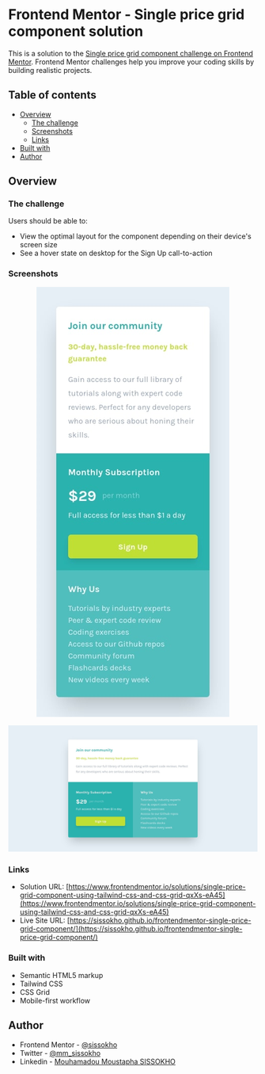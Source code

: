 # Frontend Mentor - Single price grid component solution

This is a solution to the [Single price grid component challenge on Frontend Mentor](https://www.frontendmentor.io/challenges/single-price-grid-component-5ce41129d0ff452fec5abbbc). Frontend Mentor challenges help you improve your coding skills by building realistic projects.

## Table of contents

- [Overview](#overview)
  - [The challenge](#the-challenge)
  - [Screenshots](#screenshots)
  - [Links](#links)
- [Built with](#built-with)
- [Author](#author)

## Overview

### The challenge

Users should be able to:

- View the optimal layout for the component depending on their device's screen size
- See a hover state on desktop for the Sign Up call-to-action

### Screenshots
<p align="center">
  <img src="./images/screenshot-mobile.jpg" alt="Mobile design"/>
</p>

![](./images/screenshot-desktop.jpg)

### Links

- Solution URL: [https://www.frontendmentor.io/solutions/single-price-grid-component-using-tailwind-css-and-css-grid-qxXs-eA45](https://www.frontendmentor.io/solutions/single-price-grid-component-using-tailwind-css-and-css-grid-qxXs-eA45)
- Live Site URL: [https://sissokho.github.io/frontendmentor-single-price-grid-component/](https://sissokho.github.io/frontendmentor-single-price-grid-component/)

### Built with

- Semantic HTML5 markup
- Tailwind CSS
- CSS Grid
- Mobile-first workflow

## Author

- Frontend Mentor - [@sissokho](https://www.frontendmentor.io/profile/sissokho)
- Twitter - [@mm_sissokho](https://twitter.com/mm_sissokho)
- Linkedin - [Mouhamadou Moustapha SISSOKHO](https://www.linkedin.com/in/mouhamadou-moustapha-sissokho-548a55125/)
